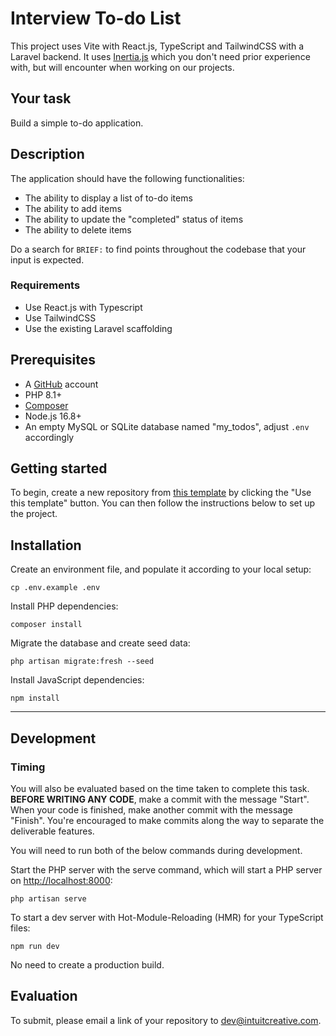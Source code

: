 # Interview To-do List
This project uses Vite with React.js, TypeScript and TailwindCSS with a Laravel backend. It uses [Inertia.js](https://inertiajs.com/) which you don't need prior experience with, but will encounter when working on our projects.

## Your task
Build a simple to-do application.

## Description
 The application should have the following functionalities:
- The ability to display a list of to-do items
- The ability to add items
- The ability to update the "completed" status of items
- The ability to delete items

Do a search for `BRIEF:` to find points throughout the codebase that your input is expected.

### Requirements
- Use React.js with Typescript
- Use TailwindCSS
- Use the existing Laravel scaffolding

## Prerequisites
- A [GitHub](https://github.com/) account
- PHP 8.1+
- [Composer](https://getcomposer.org/download/)
- Node.js 16.8+
- An empty MySQL or SQLite database named "my_todos", adjust `.env` accordingly

## Getting started
To begin, create a new repository from [this template](https://github.com/star-insure/interview-todo-list) by clicking the "Use this template" button. You can then follow the instructions below to set up the project.

## Installation
Create an environment file, and populate it according to your local setup:
```
cp .env.example .env
```

Install PHP dependencies:
```
composer install
```

Migrate the database and create seed data:
```
php artisan migrate:fresh --seed
```

Install JavaScript dependencies:
```
npm install
```

---

## Development

### Timing
You will also be evaluated based on the time taken to complete this task. **BEFORE WRITING ANY CODE**, make a commit with the message "Start". When your code is finished, make another commit with the message "Finish". You're encouraged to make commits along the way to separate the deliverable features.

You will need to run both of the below commands during development.

Start the PHP server with the serve command, which will start a PHP server on [http://localhost:8000](http://localhost:8000):
```
php artisan serve
```

To start a dev server with Hot-Module-Reloading (HMR) for your TypeScript files:
```
npm run dev
```

No need to create a production build.

## Evaluation
To submit, please email a link of your repository to [dev@intuitcreative.com](mailto:dev@intuitcreative.com).
